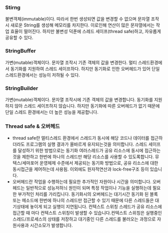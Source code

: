 ### Stirng
 불변객체(immutable)이다. 따라서 한번 생성되면 값을 변경할 수 없으며 문자열 조작 시 새로운 String를 생성해 메모리를 차지한다. 이로인해 연산이 많은 문자열에서는 작업 효율이 떨어진다. 하지만 불변성 덕푼에 스레드 세이프(thread safe)하고, 자유롭게 공유할 수 있다.
 
### StringBuffer
 가변(mutable)객체이다. 문자열 조작시 기존 객체의 값을 변경한다. 멀티 스레드환경에서 동기화를 지원하여 스레드 세이프하다. 하지만 동기화로 인한 오버헤드가 있어 단일 스레드환경에서는 성능이 저하될 수 있다.

### StringBuilder
 가변(mutable)객체이다. 문자열 조작시에 기존 객체의 값을 변경합니다. 동기화를 지원하지 않아 스레드 세이프하지 않습니다. 하지만 동기화에 따른 오버헤드가 없기 때문에 단일 스레드 환경에서는 더 높은 성능을 제공합니다.

### Thread safe & 오버헤드
- thread safe란 멀티스레드 환경에서 스레드가 동시에 해당 코드나 데이터를 접근하더라도 프로그램의 실행 결과가 올바르게 유지되는것을 의미합니다. 스레드 세이프를 달성하기 위한 방법으로는 동기화 여러스레드가 공유 리소스에 동시에 접근하는것을 제한하고 한번에 하나의 스레드만 해당 리소스를 사용할 수 있도록합니다. 뮤텍스/세마포어 운영체제 수준에서 제공되는 동기화 방법으로, 공유 리소스에 대한 동시접근을 제어하는데 사용됨. 이외에도 원자적연산과 lock-free구조 등이 있습니다.
- 오버헤드란 작업을 수행하는데 필요한 추가적인 자원이나 시간을 의미합니다. 오버헤드는 일반적으로 성능저하늬 원인이 되며 특정 작업이나 기능을 실행하는데 필요한 부가적인 처리를 가리킵니다. 동기화시의 오버헤드는 대기시간 동기화 된 블록 또는 메소드에 한번에 하나의 스레드만 접근할 수 있기 때문에 다른 스레드들은 대기상태에 놓이게 되고 실행이 지연됩니다. 컨텍스트 스위칭 스레드가 공유 리소스에 접근할 때 마다 컨텍스트 스위칭이 발생할 수 있습니다.컨텍스트 스위칭은 실행중인 스레드/프로세스의 상태를 저장하고 대기중인 다른 스레드를 불러오는 과정으로 자원사용과 시간소모가 발생합니다.

